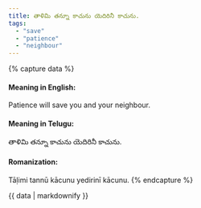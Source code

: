 ```yaml
---
title: తాళిమి తన్నూ కాచును యెదిరినీ కాచును.
tags:
  - "save"
  - "patience"
  - "neighbour"
---
```


{% capture data %}
#### Meaning in English:
Patience will save you and your neighbour.

#### Meaning in Telugu:
తాళిమి తన్నూ కాచును యెదిరినీ కాచును.

#### Romanization:
Tāḷimi tannū kācunu yedirinī kācunu.
{% endcapture %}

{{ data | markdownify }}


